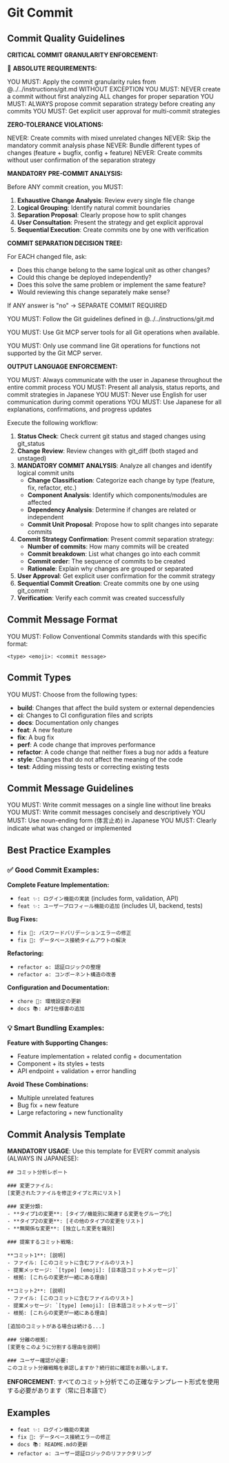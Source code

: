 # Git Commit

## Commit Quality Guidelines

**CRITICAL COMMIT GRANULARITY ENFORCEMENT:**

🚨 **ABSOLUTE REQUIREMENTS:**

YOU MUST: Apply the commit granularity rules from @../../instructions/git.md WITHOUT EXCEPTION
YOU MUST: NEVER create a commit without first analyzing ALL changes for proper separation
YOU MUST: ALWAYS propose commit separation strategy before creating any commits
YOU MUST: Get explicit user approval for multi-commit strategies

**ZERO-TOLERANCE VIOLATIONS:**

NEVER: Create commits with mixed unrelated changes
NEVER: Skip the mandatory commit analysis phase
NEVER: Bundle different types of changes (feature + bugfix, config + feature)
NEVER: Create commits without user confirmation of the separation strategy

**MANDATORY PRE-COMMIT ANALYSIS:**

Before ANY commit creation, you MUST:

1. **Exhaustive Change Analysis**: Review every single file change
2. **Logical Grouping**: Identify natural commit boundaries
3. **Separation Proposal**: Clearly propose how to split changes
4. **User Consultation**: Present the strategy and get explicit approval
5. **Sequential Execution**: Create commits one by one with verification

**COMMIT SEPARATION DECISION TREE:**

For EACH changed file, ask:
- Does this change belong to the same logical unit as other changes?
- Could this change be deployed independently?
- Does this solve the same problem or implement the same feature?
- Would reviewing this change separately make sense?

If ANY answer is "no" → SEPARATE COMMIT REQUIRED

YOU MUST: Follow the Git guidelines defined in @../../instructions/git.md

YOU MUST: Use Git MCP server tools for all Git operations when available.

YOU MUST: Only use command line Git operations for functions not supported by the Git MCP server.

**OUTPUT LANGUAGE ENFORCEMENT:**

YOU MUST: Always communicate with the user in Japanese throughout the entire commit process
YOU MUST: Present all analysis, status reports, and commit strategies in Japanese
YOU MUST: Never use English for user communication during commit operations
YOU MUST: Use Japanese for all explanations, confirmations, and progress updates

Execute the following workflow:

1. **Status Check**: Check current git status and staged changes using git_status
2. **Change Review**: Review changes with git_diff (both staged and unstaged)
3. **MANDATORY COMMIT ANALYSIS**: Analyze all changes and identify logical commit units
   - **Change Classification**: Categorize each change by type (feature, fix, refactor, etc.)
   - **Component Analysis**: Identify which components/modules are affected
   - **Dependency Analysis**: Determine if changes are related or independent
   - **Commit Unit Proposal**: Propose how to split changes into separate commits
4. **Commit Strategy Confirmation**: Present commit separation strategy:
   - **Number of commits**: How many commits will be created
   - **Commit breakdown**: List what changes go into each commit
   - **Commit order**: The sequence of commits to be created
   - **Rationale**: Explain why changes are grouped or separated
5. **User Approval**: Get explicit user confirmation for the commit strategy
6. **Sequential Commit Creation**: Create commits one by one using git_commit
7. **Verification**: Verify each commit was created successfully

## Commit Message Format

YOU MUST: Follow Conventional Commits standards with this specific format:

```text
<type> <emoji>: <commit message>
```

## Commit Types

YOU MUST: Choose from the following types:

- **build**: Changes that affect the build system or external dependencies
- **ci**: Changes to CI configuration files and scripts
- **docs**: Documentation only changes
- **feat**: A new feature
- **fix**: A bug fix
- **perf**: A code change that improves performance
- **refactor**: A code change that neither fixes a bug nor adds a feature
- **style**: Changes that do not affect the meaning of the code
- **test**: Adding missing tests or correcting existing tests

## Commit Message Guidelines

YOU MUST: Write commit messages on a single line without line breaks
YOU MUST: Write commit messages concisely and descriptively
YOU MUST: Use noun-ending form (体言止め) in Japanese
YOU MUST: Clearly indicate what was changed or implemented

## Best Practice Examples

### ✅ Good Commit Examples:

**Complete Feature Implementation:**
- `feat ✨: ログイン機能の実装` (includes form, validation, API)
- `feat ✨: ユーザープロフィール機能の追加` (includes UI, backend, tests)

**Bug Fixes:**
- `fix 🐛: パスワードバリデーションエラーの修正`
- `fix 🐛: データベース接続タイムアウトの解決`

**Refactoring:**
- `refactor ♻️: 認証ロジックの整理`
- `refactor ♻️: コンポーネント構造の改善`

**Configuration and Documentation:**
- `chore 🔧: 環境設定の更新`
- `docs 📚: API仕様書の追加`

### 💡 Smart Bundling Examples:

**Feature with Supporting Changes:**
- Feature implementation + related config + documentation
- Component + its styles + tests
- API endpoint + validation + error handling

**Avoid These Combinations:**
- Multiple unrelated features
- Bug fix + new feature
- Large refactoring + new functionality

## Commit Analysis Template

**MANDATORY USAGE**: Use this template for EVERY commit analysis (ALWAYS IN JAPANESE):

```
## コミット分析レポート

### 変更ファイル:
[変更されたファイルを修正タイプと共にリスト]

### 変更分類:
- **タイプ1の変更**: [タイプ/機能別に関連する変更をグループ化]
- **タイプ2の変更**: [その他のタイプの変更をリスト]
- **無関係な変更**: [独立した変更を識別]

### 提案するコミット戦略:

**コミット1**: [説明]
- ファイル: [このコミットに含むファイルのリスト]
- 提案メッセージ: `[type] [emoji]: [日本語コミットメッセージ]`
- 根拠: [これらの変更が一緒にある理由]

**コミット2**: [説明]
- ファイル: [このコミットに含むファイルのリスト]
- 提案メッセージ: `[type] [emoji]: [日本語コミットメッセージ]`
- 根拠: [これらの変更が一緒にある理由]

[追加のコミットがある場合は続ける...]

### 分離の根拠:
[変更をこのように分割する理由を説明]

### ユーザー確認が必要:
このコミット分離戦略を承認しますか？続行前に確認をお願いします。
```

**ENFORCEMENT**: すべてのコミット分析でこの正確なテンプレート形式を使用する必要があります（常に日本語で）

## Examples

- `feat ✨: ログイン機能の実装`
- `fix 🐛: データベース接続エラーの修正`
- `docs 📚: README.mdの更新`
- `refactor ♻️: ユーザー認証ロジックのリファクタリング`
